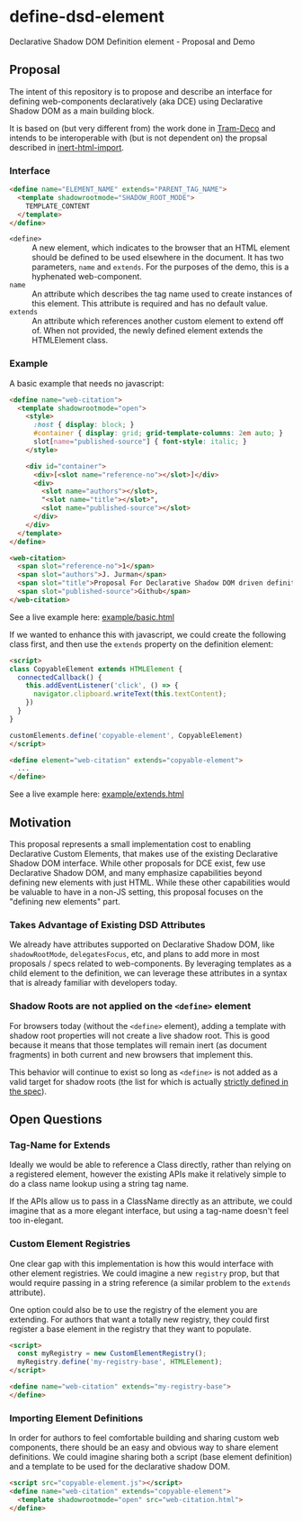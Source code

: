 # define-dsd-element
Declarative Shadow DOM Definition element - Proposal and Demo

## Proposal

The intent of this repository is to propose and describe an interface for defining web-components declaratively (aka DCE) using Declarative Shadow DOM as a main building block.

It is based on (but very different from) the work done in [Tram-Deco](https://github.com/Tram-One/tram-deco) and intends to be interoperable with (but is not dependent on) the propsal described in [inert-html-import](https://github.com/JRJurman/inert-html-import).

### Interface

```html
<define name="ELEMENT_NAME" extends="PARENT_TAG_NAME">
  <template shadowrootmode="SHADOW_ROOT_MODE">
    TEMPLATE_CONTENT
  </template>
</define>
```

<dl>
  <dt><code>&lt;define&gt;</code></dt>
  <dd>A new element, which indicates to the browser that an HTML element should be defined to be used elsewhere in the document. It has two parameters, <code>name</code> and <code>extends</code>. For the purposes of the demo, this is a hyphenated web-component.</dd>

  <dt><code>name</code></dt>
  <dd>An attribute which describes the tag name used to create instances of this element. This attribute is required and has no default value.</dd>

  <dt><code>extends</code></dt>
  <dd>An attribute which references another custom element to extend off of. When not provided, the newly defined element extends the HTMLElement class.</dd>
</dl>

### Example

A basic example that needs no javascript:

```html
<define name="web-citation">
  <template shadowrootmode="open">
    <style>
      :host { display: block; }
      #container { display: grid; grid-template-columns: 2em auto; }
      slot[name="published-source"] { font-style: italic; }
    </style>

    <div id="container">
      <div>[<slot name="reference-no"></slot>]</div>
      <div>
        <slot name="authors"></slot>,
        "<slot name="title"></slot>",
        <slot name="published-source"></slot>
      </div>
    </div>
  </template>
</define>

<web-citation>
  <span slot="reference-no">1</span>
  <span slot="authors">J. Jurman</span>
  <span slot="title">Proposal For Declarative Shadow DOM driven definitions</span>
  <span slot="published-source">Github</span>
</web-citation>
```

See a live example here: <a href="https://jrjurman.com/define-dsd-element/example/basic.html">example/basic.html</a>

If we wanted to enhance this with javascript, we could create the following class first, and then use the `extends` property on the definition element:

```html
<script>
class CopyableElement extends HTMLElement {
  connectedCallback() {
    this.addEventListener('click', () => {
      navigator.clipboard.writeText(this.textContent);
    })
  }
}

customElements.define('copyable-element', CopyableElement)
</script>

<define element="web-citation" extends="copyable-element">
  ...
</define>
```

See a live example here: <a href="https://jrjurman.com/define-dsd-element/example/extends.html">example/extends.html</a>

## Motivation

This proposal represents a small implementation cost to enabling Declarative Custom Elements, that makes use of the existing Declarative Shadow DOM interface. While other proposals for DCE exist, few use Declarative Shadow DOM, and many emphasize capabilities beyond defining new elements with just HTML. While these other capabilities would be valuable to have in a non-JS setting, this proposal focuses on the "defining new elements" part.

### Takes Advantage of Existing DSD Attributes

We already have attributes supported on Declarative Shadow DOM, like `shadowRootMode`, `delegatesFocus`, etc, and plans to add more in most proposals / specs related to web-components. By leveraging templates as a child element to the definition, we can leverage these attributes in a syntax that is already familiar with developers today.

### Shadow Roots are not applied on the `<define>` element

For browsers today (without the `<define>` element), adding a template with shadow root properties will not create a live shadow root. This is good because it means that those templates will remain inert (as document fragments) in both current and new browsers that implement this.

This behavior will continue to exist so long as `<define>` is not added as a valid target for shadow roots (the list for which is actually [strictly defined in the spec](https://dom.spec.whatwg.org/#valid-shadow-host-name)).

## Open Questions

### Tag-Name for Extends

Ideally we would be able to reference a Class directly, rather than relying on a registered element, however the existing APIs make it relatively simple to do a class name lookup using a string tag name.

If the APIs allow us to pass in a ClassName directly as an attribute, we could imagine that as a more elegant interface, but using a tag-name doesn't feel too in-elegant.

### Custom Element Registries

One clear gap with this implementation is how this would interface with other element registries. We could imagine a new `registry` prop, but that would require passing in a string reference (a similar problem to the `extends` attribute).

One option could also be to use the registry of the element you are extending. For authors that want a totally new registry, they could first register a base element in the registry that they want to populate.

```html
<script>
  const myRegistry = new CustomElementRegistry();
  myRegistry.define('my-registry-base', HTMLElement);
</script>

<define name="web-citation" extends="my-registry-base">
</define>
```

### Importing Element Definitions

In order for authors to feel comfortable building and sharing custom web components, there should be an easy and obvious way to share element definitions. We could imagine sharing both a script (base element definition) and a template to be used for the declarative shadow DOM.

```html
<script src="copyable-element.js"></script>
<define name="web-citation" extends="copyable-element">
  <template shadowrootmode="open" src="web-citation.html">
</define>
```
